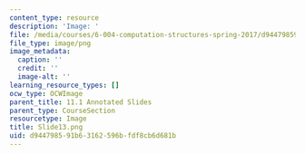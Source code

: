 ```yaml
---
content_type: resource
description: 'Image: '
file: /media/courses/6-004-computation-structures-spring-2017/d944798591b63162596bfdf8cb6d681b_Slide13.png
file_type: image/png
image_metadata:
  caption: ''
  credit: ''
  image-alt: ''
learning_resource_types: []
ocw_type: OCWImage
parent_title: 11.1 Annotated Slides
parent_type: CourseSection
resourcetype: Image
title: Slide13.png
uid: d9447985-91b6-3162-596b-fdf8cb6d681b
---
```

